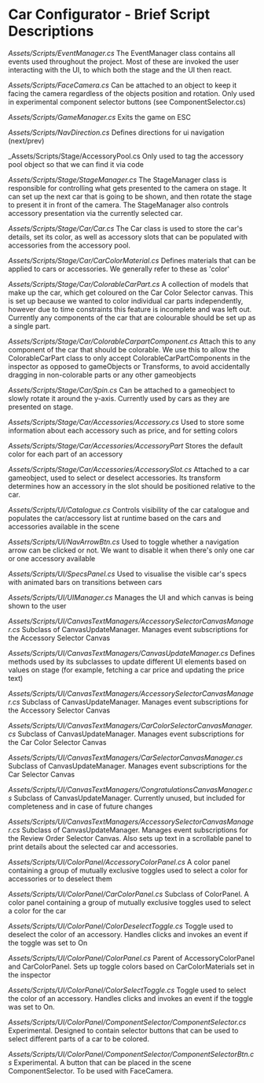 # Car Configurator - Brief Script Descriptions

_Assets/Scripts/EventManager.cs_
The EventManager class contains all events used throughout the project. Most of these are invoked the user interacting with the UI, to which both the stage and the UI then react.

_Assets/Scripts/FaceCamera.cs_
Can be attached to an object to keep it facing the camera regardless of the objects position and rotation. Only used in experimental component selector buttons (see ComponentSelector.cs)

_Assets/Scripts/GameManager.cs_
Exits the game on ESC

_Assets/Scripts/NavDirection.cs_
Defines directions for ui navigation (next/prev)

_Assets/Scripts/Stage/AccessoryPool.cs
Only used to tag the accessory pool object so that we can find it via code

_Assets/Scripts/Stage/StageManager.cs_
The StageManager class is responsible for controlling what gets presented to the camera on stage. It can set up the next car that is going to be shown, and then rotate the stage to present it in front of the camera. The StageManager also controls accessory presentation via the currently selected car.

_Assets/Scripts/Stage/Car/Car.cs_
The Car class is used to store the car's details, set its color, as well as accessory slots that can be populated with accessories from the accessory pool.

_Assets/Scripts/Stage/Car/CarColorMaterial.cs_
Defines materials that can be applied to cars or accessories. We generally refer to these as 'color'

_Assets/Scripts/Stage/Car/ColorableCarPart.cs_
A collection of models that make up the car, which get coloured on the Car Color Selector canvas. This is set up because we wanted to color individual car parts independently, however due to time constraints this feature is incomplete and was left out. Currently any components of the car that are colourable should be set up as a single part.

_Assets/Scripts/Stage/Car/ColorableCarpartComponent.cs_
Attach this to any component of the car that should be colorable. We use this to allow the ColorableCarPart class to only accept ColorableCarPartComponents in the inspector as opposed to gameObjects or Transforms, to avoid accidentally dragging in non-colorable parts or any other gameobjects

_Assets/Scripts/Stage/Car/Spin.cs_
Can be attached to a gameobject to slowly rotate it around the y-axis. Currently used by cars as they are presented on stage.

_Assets/Scripts/Stage/Car/Accessories/Accessory.cs_
Used to store some information about each accessory such as price, and for setting colors

_Assets/Scripts/Stage/Car/Accessories/AccessoryPart_
Stores the default color for each part of an accessory

_Assets/Scripts/Stage/Car/Accessories/AccessorySlot.cs_
Attached to a car gameobject, used to select or deselect accessories. Its transform determines how an accessory in the slot should be positioned relative to the car.

_Assets/Scripts/UI/Catalogue.cs_
Controls visibility of the car catalogue and populates the car/accessory list at runtime based on the cars and accessories available in the scene

_Assets/Scripts/UI/NavArrowBtn.cs_
Used to toggle whether a navigation arrow can be clicked or not. We want to disable it when there's only one car or one accessory available

_Assets/Scripts/UI/SpecsPanel.cs_
Used to visualise the visible car's specs with animated bars on transitions between cars

_Assets/Scripts/UI/UIManager.cs_
Manages the UI and which canvas is being shown to the user

_Assets/Scripts/UI/CanvasTextManagers/AccessorySelectorCanvasManager.cs_
Subclass of CanvasUpdateManager. Manages event subscriptions for the Accessory Selector Canvas

_Assets/Scripts/UI/CanvasTextManagers/CanvasUpdateManager.cs_
Defines methods used by its subclasses to update different UI elements based on values on stage (for example, fetching a car price and updating the price text)

_Assets/Scripts/UI/CanvasTextManagers/AccessorySelectorCanvasManager.cs_
Subclass of CanvasUpdateManager. Manages event subscriptions for the Accessory Selector Canvas

_Assets/Scripts/UI/CanvasTextManagers/CarColorSelectorCanvasManager.cs_
Subclass of CanvasUpdateManager. Manages event subscriptions for the Car Color Selector Canvas

_Assets/Scripts/UI/CanvasTextManagers/CarSelectorCanvasManager.cs_
Subclass of CanvasUpdateManager. Manages event subscriptions for the Car Selector Canvas

_Assets/Scripts/UI/CanvasTextManagers/CongratulationsCanvasManager.cs_
Subclass of CanvasUpdateManager. Currently unused, but included for completeness and in case of future changes

_Assets/Scripts/UI/CanvasTextManagers/AccessorySelectorCanvasManager.cs_
Subclass of CanvasUpdateManager. Manages event subscriptions for the Review Order Selector Canvas. Also sets up text in a scrollable panel to print details about the selected car and accessories.

_Assets/Scripts/UI/ColorPanel/AccessoryColorPanel.cs_
A color panel containing a group of mutually exclusive toggles used to select a color for accessories or to deselect them

_Assets/Scripts/UI/ColorPanel/CarColorPanel.cs_
Subclass of ColorPanel. A color panel containing a group of mutually exclusive toggles used to select a color for the car

_Assets/Scripts/UI/ColorPanel/ColorDeselectToggle.cs_
Toggle used to deselect the color of an accessory. Handles clicks and invokes an event if the toggle was set to On

_Assets/Scripts/UI/ColorPanel/ColorPanel.cs_
Parent of AccessoryColorPanel and CarColorPanel. Sets up toggle colors based on CarColorMaterials set in the inspector

_Assets/Scripts/UI/ColorPanel/ColorSelectToggle.cs_
Toggle used to select the color of an accessory. Handles clicks and invokes an event if the toggle was set to On. 

_Assets/Scripts/UI/ColorPanel/ComponentSelector/ComponentSelector.cs_
Experimental. Designed to contain selector buttons that can be used to select different parts of a car to be colored. 

_Assets/Scripts/UI/ColorPanel/ComponentSelector/ComponentSelectorBtn.cs_
Experimental. A button that can be placed in the scene ComponentSelector. To be used with FaceCamera.

